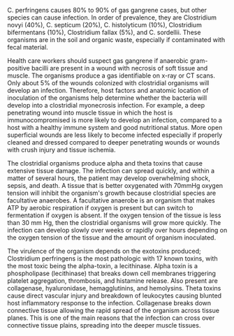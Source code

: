 C. perfringens causes 80% to 90% of gas gangrene cases, but other species can cause infection. In order of prevalence, they are Clostridium novyi (40%), C. septicum (20%), C. histolyticum (10%), Clostridium bifermentans (10%), Clostridium fallax (5%), and C. sordellii. These organisms are in the soil and organic waste, especially if contaminated with fecal material.

Health care workers should suspect gas gangrene if anaerobic gram-positive bacilli are present in a wound with necrosis of soft tissue and muscle. The organisms produce a gas identifiable on x-ray or CT scans. Only about 5% of the wounds colonized with clostridial organisms will develop an infection. Therefore, host factors and anatomic location of inoculation of the organisms help determine whether the bacteria will develop into a clostridial myonecrosis infection. For example, a deep penetrating wound into muscle tissue in which the host is immunocompromised is more likely to develop an infection, compared to a host with a healthy immune system and good nutritional status. More open superficial wounds are less likely to become infected especially if properly cleaned and dressed compared to deeper penetrating wounds or wounds with crush injury and tissue ischemia.

The clostridial organisms produce alpha and theta toxins that cause extensive tissue damage. The infection can spread quickly, and within a matter of several hours, the patient may develop overwhelming shock, sepsis, and death. A tissue that is better oxygenated with 70mmHg oxygen tension will inhibit the organism's growth because clostridial species are facultative anaerobes. A facultative anaerobe is an organism that makes ATP by aerobic respiration if oxygen is present but can switch to fermentation if oxygen is absent. If the oxygen tension of the tissue is less than 30 mm Hg, then the clostridial organisms will grow more quickly. The infection can develop slowly over weeks or rapidly over hours depending on the oxygen tension of the tissue and the amount of organism inoculated.

The virulence of the organism depends on the exotoxins produced; Clostridium perfringens is the most pathologic with 17 known toxins, with the most toxic being the alpha-toxin, a lecithinase. Alpha toxin is a phospholipase (lecithinase) that breaks down cell membranes triggering platelet aggregation, thrombosis, and histamine release. Also present are collagenase, hyaluronidase, hemagglutinins, and hemolysins. Theta toxins cause direct vascular injury and breakdown of leukocytes causing blunted host inflammatory response to the infection. Collagenase breaks down connective tissue allowing the rapid spread of the organism across tissue planes. This is one of the main reasons that the infection can cross over connective tissue plains, spreading into the deeper muscle tissues.